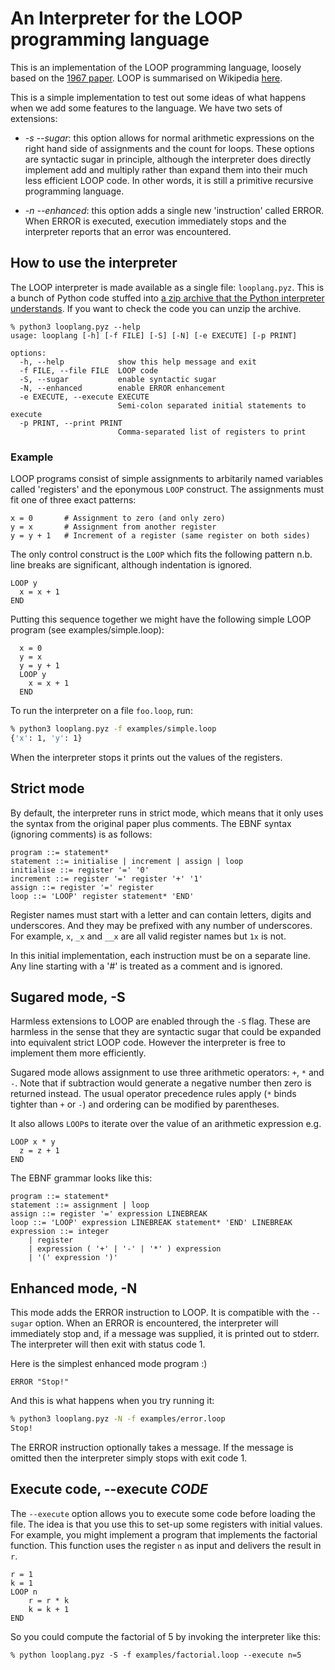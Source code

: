 # An Interpreter for the LOOP programming language

This is an implementation of the LOOP programming language, loosely based on the [1967 paper](https://dl.acm.org/doi/pdf/10.1145/800196.806014). LOOP is  summarised on Wikipedia [here](https://en.wikipedia.org/wiki/LOOP_(programming_language)).

This is a simple implementation to test out some ideas of what happens when  we add some features to the language. We have two sets of extensions:

- *-s --sugar*: this option allows for normal arithmetic expressions on
  the right hand side of assignments and the count for loops. These options
  are syntactic sugar in principle, although the interpreter does directly
  implement add and multiply rather than expand them into their much less
  efficient LOOP code. In other words, it is still a primitive recursive
  programming language.

- *-n --enhanced*: this option adds a single new 'instruction' called ERROR.
  When ERROR is executed, execution immediately stops and the interpreter
  reports that an error was encountered.

## How to use the interpreter

The LOOP interpreter is made available as a single file: `looplang.pyz`. This is a bunch of Python code stuffed into [a zip archive that the Python interpreter understands](https://docs.python.org/3/library/zipapp.html). If you want to check the code you can unzip the archive.

```
% python3 looplang.pyz --help
usage: looplang [-h] [-f FILE] [-S] [-N] [-e EXECUTE] [-p PRINT]

options:
  -h, --help            show this help message and exit
  -f FILE, --file FILE  LOOP code
  -S, --sugar           enable syntactic sugar
  -N, --enhanced        enable ERROR enhancement
  -e EXECUTE, --execute EXECUTE
                        Semi-colon separated initial statements to execute
  -p PRINT, --print PRINT
                        Comma-separated list of registers to print
```

### Example

LOOP programs consist of simple assignments to arbitarily named variables called  'registers' and the eponymous `LOOP` construct. The assignments must fit one of three exact patterns:

```
x = 0       # Assignment to zero (and only zero)
y = x       # Assignment from another register
y = y + 1   # Increment of a register (same register on both sides)
```

The only control construct is the `LOOP` which fits the following pattern n.b.  line breaks are significant, although indentation is ignored.

```
LOOP y
  x = x + 1
END
```

Putting this sequence together we might have the following simple LOOP program (see examples/simple.loop):
```
  x = 0
  y = x
  y = y + 1
  LOOP y
    x = x + 1
  END
```

To run the interpreter on a file `foo.loop`, run:
```bash
% python3 looplang.pyz -f examples/simple.loop
{'x': 1, 'y': 1}
```
When the interpreter stops it prints out the values of the registers.

## Strict mode

By default, the interpreter runs in strict mode, which means that it only uses the syntax from the original paper plus comments. The EBNF syntax (ignoring comments) is as follows:

```
program ::= statement*
statement ::= initialise | increment | assign | loop
initialise ::= register '=' '0'
increment ::= register '=' register '+' '1'
assign ::= register '=' register
loop ::= 'LOOP' register statement* 'END'
```

Register names must start with a letter and can contain letters, digits and  underscores. And they may be prefixed with any number of underscores. For  example, `x`, `_x` and `__x` are all valid register names but `1x` is not.

In this initial implementation, each instruction must be on a separate line. Any line starting with a '#' is treated as a comment and is ignored.

## Sugared mode, -S

Harmless extensions to LOOP are enabled through the `-S` flag. These are
harmless in the sense that they are syntactic sugar that could be expanded into  equivalent strict LOOP code. However the interpreter is free to implement them more efficiently.

Sugared mode allows assignment to use three arithmetic operators: `+`, `*` and  `-`. Note that if subtraction would generate a negative number then zero is returned instead. The usual operator precedence rules apply (`*` binds tighter than `+` or `-`) and ordering can be modified by parentheses.

It also allows `LOOP`s to iterate over the value of an arithmetic expression e.g.
```
LOOP x * y
  z = z + 1
END
```

The EBNF grammar looks like this:
```
program ::= statement*
statement ::= assignment | loop
assign ::= register '=' expression LINEBREAK
loop ::= 'LOOP' expression LINEBREAK statement* 'END' LINEBREAK
expression ::= integer
    | register
    | expression ( '+' | '-' | '*' ) expression
    | '(' expression ')'
```


## Enhanced mode, -N

This mode adds the ERROR instruction to LOOP. It is compatible with the `--sugar` option. When an ERROR is encountered, the interpreter will  immediately stop and, if a message was supplied, it is printed out to stderr. The interpreter will then exit with status code 1.

Here is the simplest enhanced mode program :) 
```
ERROR "Stop!"
```

And this is what happens when you try running it:
```bash
% python3 looplang.pyz -N -f examples/error.loop
Stop!
```

The ERROR instruction optionally takes a message. If the message is omitted then the interpreter simply stops with exit code 1.

## Execute code, --execute _CODE_

The `--execute` option allows you to execute some code before loading the file. The idea is that you use this to set-up some registers with initial values. For example, you might implement a program that implements the factorial function. This function uses the register `n` as input and delivers the result in `r`.
```
r = 1
k = 1
LOOP n
    r = r * k
    k = k + 1
END
```
So you could compute the factorial of 5 by invoking the interpreter like this:
```
% python looplang.pyz -S -f examples/factorial.loop --execute n=5
```
```
